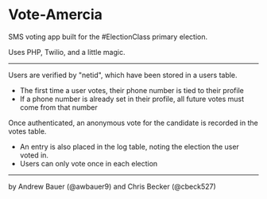 Vote-Amercia
============

SMS voting app built for the #ElectionClass primary election.

Uses PHP, Twilio, and a little magic.

--------

Users are verified by "netid", which have been stored in a users table. 
* The first time a user votes, their phone number is tied to their profile
* If a phone number is already set in their profile, all future votes must come from that number

Once authenticated, an anonymous vote for the candidate is recorded in the votes table.
* An entry is also placed in the log table, noting the election the user voted in.
* Users can only vote once in each election
  
---------

by Andrew Bauer (@awbauer9) and Chris Becker (@cbeck527)